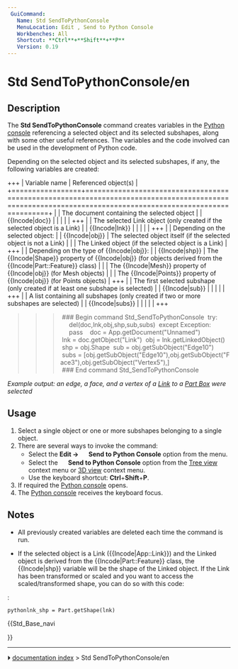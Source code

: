 ```yaml
---
 GuiCommand:
   Name: Std SendToPythonConsole
   MenuLocation: Edit , Send to Python Console
   Workbenches: All
   Shortcut: **Ctrl**+**Shift**+**P**
   Version: 0.19
---
```


# Std SendToPythonConsole/en

## Description

The **Std SendToPythonConsole** command creates variables in the [Python console](Python_console.md) referencing a selected object and its selected subshapes, along with some other useful references. The variables and the code involved can be used in the development of Python code.

Depending on the selected object and its selected subshapes, if any, the following variables are created:

+++
| Variable name   | Referenced object(s)                                                                                                                                    |
+=================+=========================================================================================================================================================+
|  | The document containing the selected object                                                                                                             |
| {{Incode|doc}}  |                                                                                                                                                         |
|              |                                                                                                                                                         |
+++
|  | The selected Link object (only created if the selected object is a Link)                                                                                |
| {{Incode|lnk}}  |                                                                                                                                                         |
|              |                                                                                                                                                         |
+++
|  | Depending on the selected object:                                                                                                                       |
| {{Incode|obj}}  | The selected object itself (if the selected object is not a Link)                                                                                       |
|              | The Linked object (if the selected object is a Link)                                                                                                    |
+++
|  | Depending on the type of {{Incode|obj}}:                                                                                                  |
| {{Incode|shp}}  | The {{Incode|Shape}} property of {{Incode|obj}} (for objects derived from the {{Incode|Part::Feature}} class) |
|              | The {{Incode|Mesh}} property of {{Incode|obj}} (for Mesh objects)                                                           |
|                 | The {{Incode|Points}} property of {{Incode|obj}} (for Points objects)                                                       |
+++
|  | The first selected subshape (only created if at least one subshape is selected)                                                                         |
| {{Incode|sub}}  |                                                                                                                                                         |
|              |                                                                                                                                                         |
+++
|  | A list containing all subshapes (only created if two or more subshapes are selected)                                                                    |
| {{Incode|subs}} |                                                                                                                                                         |
|              |                                                                                                                                                         |
+++

>>> ### Begin command Std_SendToPythonConsole
>>> try:
>>>     del(doc,lnk,obj,shp,sub,subs)
>>> except Exception:
>>>     pass
>>> 
>>> doc = App.getDocument("Unnamed")
>>> lnk = doc.getObject("Link")
>>> obj = lnk.getLinkedObject()
>>> shp = obj.Shape
>>> sub = obj.getSubObject("Edge10")
>>> subs = [obj.getSubObject("Edge10"),obj.getSubObject("Face3"),obj.getSubObject("Vertex5"),]
>>> ### End command Std_SendToPythonConsole



*Example output: an edge, a face, and a vertex of a [Link](Std_LinkMake.md) to a [Part Box](Part_Box.md) were selected*

## Usage

1.  Select a single object or one or more subshapes belonging to a single object.
2.  There are several ways to invoke the command:
    -   Select the **Edit → <img src="images/Std_SendToPythonConsole.svg" width=16px> Send to Python Console** option from the menu.
    -   Select the **<img src="images/Std_SendToPythonConsole.svg" width=16px> Send to Python Console** option from the [Tree view](Tree_view.md) context menu or [3D view](3D_view.md) context menu.
    -   Use the keyboard shortcut: **Ctrl**+**Shift**+**P**.
3.  If required the [Python console](Python_console.md) opens.
4.  The [Python console](Python_console.md) receives the keyboard focus.

## Notes

-   All previously created variables are deleted each time the command is run.

-   If the selected object is a Link ({{Incode|App::Link}}) and the Linked object is derived from the {{Incode|Part::Feature}} class, the {{Incode|shp}} variable will be the shape of the Linked object. If the Link has been transformed or scaled and you want to access the scaled/transformed shape, you can do so with this code:

:   
    
```pythonlnk_shp = Part.getShape(lnk)```
    





{{Std_Base_navi

}}



---
⏵ [documentation index](../README.md) > Std SendToPythonConsole/en
